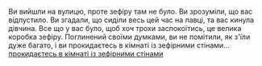 Ви вийшли на вулицю, проте зефіру там не було. Ви зрозуміли, що вас відпустило.
Ви згадали, що сиділи весь цей час на лавці, та вас кинула дівчина.
Все що у вас було, щоб хоч трохи заспокоїтись, це велика коробка зефіру.
Поглинений своїми думками, ви не помітили, як з'їли дуже багато, і ви
прокидаєтесь в кімнаті із зефірними стінами...
[прокидаєтесь в кімнаті із зефірними стінами](../../marshmallow.m)

